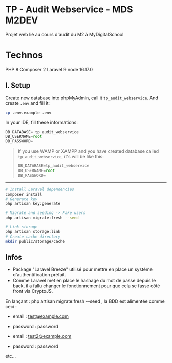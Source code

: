 # **TP - Audit Webservice - MDS M2DEV**
Projet web lié au cours d'audit du M2 à MyDigitalSchool

# **Technos**
PHP 8
Composer 2
Laravel 9
node 16.17.0

## **I. Setup**

Create new database into phpMyAdmin, call it `tp_audit_webservice`. And create `.env` and fill it:

``` bash
cp .env.example .env
```

In your IDE, fill these informations:

```js
DB_DATABASE= tp_audit_webservice
DB_USERNAME=root
DB_PASSWORD=  
```

>If you use WAMP or XAMPP and you have created database called `tp_audit_webservice`, it's will be like this:
>
>```js
>DB_DATABASE=tp_audit_webservice
>DB_USERNAME=root
>DB_PASSWORD=
>```

---

```bash
# Install Laravel dependencies
composer install
# Generate key
php artisan key:generate

# Migrate and seeding -> Fake users
php artisan migrate:fresh --seed

# Link storage
php artisan storage:link
# Create cache directory
mkdir public/storage/cache
```

## **Infos**
- Package "Laravel Breeze" utilisé pour mettre en place un système d'authentification préfait.
- Comme Laravel met en place le hashage du mot de passe depuis le back, il a fallu changer le fonctionnement pour que cela se fasse côté front via CryptoJS.

En lançant : php artisan migrate:fresh --seed , la BDD est alimentée comme ceci : 
- email : test@example.com
- password : password

- email : test2@example.com
- password : password

etc...